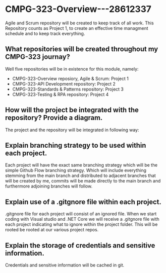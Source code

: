 # CMPG-323-Overview---28612337

Agile and Scrum repository will be created to keep track of all work.
This Repository counts as Project 1, to create an effective time managment schedule and to keep track everything.

## What repositories will be created throughout my CMPG-323 journay?

Well five repositories will be in existence for this module, namely:
- CMPG-323-Overview reposiory, Agile & Scrum: Project 1
- CMPG-323-API Development repository: Project 2
- CMPG-323-Standards & Patterns repository: Project 3
- CMPG-323-Testing & RPA repository: Project 4

## How will the project be integrated with the repository? Provide a diagram.
The project and the repository will be integrated in following way:


## Explain branching strategy to be used within each project.
Each project will have the exact same branching strategy which will be the simple Github Flow branching strategy. Which will include everything stemming from the main branch and distributed to adjacent branches that will be created by me, commits will be made directly to the main branch and furthermore adjoining branches will follow.

## Explain use of a .gitgnore file within each project.
.gitgnore file for each project will consist of an ignored file. When we start coding with Visual studio and .NET Core we will receive a .gitgnore file with each project indicating what to ignore within the project folder. This will be rooted be rooted at our various project repos.

## Explain the storage of credentials and sensitive information.
Credentials and sensitive information will be cached in git.

